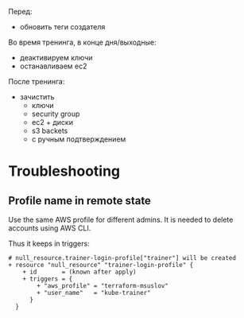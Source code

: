 
Перед:
- обновить теги создателя

Во время тренинга, в конце дня/выходные:
- деактивируем ключи
- останавливаем ec2

После тренинга:
- зачистить
  - ключи
  - security group
  - ec2 + диски
  - s3 backets
  - с ручным подтверждением

# Troubleshooting

## Profile name in remote state

Use the same AWS profile for different admins. It is needed to delete accounts using AWS CLI.

Thus it keeps in triggers:

```text
# null_resource.trainer-login-profile["trainer"] will be created
+ resource "null_resource" "trainer-login-profile" {
    + id       = (known after apply)
    + triggers = {
        + "aws_profile" = "terraform-msuslov"
        + "user_name"   = "kube-trainer"
      }
  }
```
